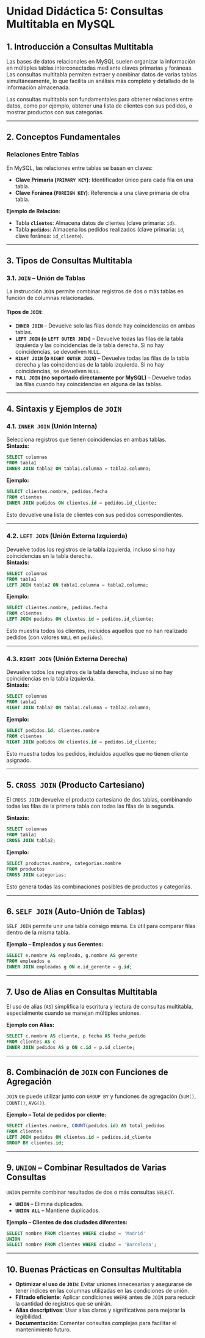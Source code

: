 # **Unidad Didáctica 5: Consultas Multitabla en MySQL**  

## **1. Introducción a Consultas Multitabla**  

Las bases de datos relacionales en MySQL suelen organizar la información en múltiples tablas interconectadas mediante claves primarias y foráneas. Las consultas multitabla permiten extraer y combinar datos de varias tablas simultáneamente, lo que facilita un análisis más completo y detallado de la información almacenada.  

Las consultas multitabla son fundamentales para obtener relaciones entre datos, como por ejemplo, obtener una lista de clientes con sus pedidos, o mostrar productos con sus categorías.  

---

## **2. Conceptos Fundamentales**  

### **Relaciones Entre Tablas**  
En MySQL, las relaciones entre tablas se basan en claves:  
- **Clave Primaria (`PRIMARY KEY`)**: Identificador único para cada fila en una tabla.  
- **Clave Foránea (`FOREIGN KEY`)**: Referencia a una clave primaria de otra tabla.  

**Ejemplo de Relación:**  
- Tabla **`clientes`**: Almacena datos de clientes (clave primaria: `id`).  
- Tabla **`pedidos`**: Almacena los pedidos realizados (clave primaria: `id`, clave foránea: `id_cliente`).  

---

## **3. Tipos de Consultas Multitabla**  

### **3.1. `JOIN` – Unión de Tablas**  
La instrucción `JOIN` permite combinar registros de dos o más tablas en función de columnas relacionadas.  

#### **Tipos de `JOIN`:**  
- **`INNER JOIN`** – Devuelve solo las filas donde hay coincidencias en ambas tablas.  
- **`LEFT JOIN` (o `LEFT OUTER JOIN`)** – Devuelve todas las filas de la tabla izquierda y las coincidencias de la tabla derecha. Si no hay coincidencias, se devuelven `NULL`.  
- **`RIGHT JOIN` (o `RIGHT OUTER JOIN`)** – Devuelve todas las filas de la tabla derecha y las coincidencias de la tabla izquierda. Si no hay coincidencias, se devuelven `NULL`.  
- **`FULL JOIN` (no soportado directamente por MySQL)** – Devuelve todas las filas cuando hay coincidencias en alguna de las tablas.  

---

## **4. Sintaxis y Ejemplos de `JOIN`**  

### **4.1. `INNER JOIN` (Unión Interna)**  
Selecciona registros que tienen coincidencias en ambas tablas.  
**Sintaxis:**  
```sql
SELECT columnas  
FROM tabla1  
INNER JOIN tabla2 ON tabla1.columna = tabla2.columna;
```  

**Ejemplo:**  
```sql
SELECT clientes.nombre, pedidos.fecha  
FROM clientes  
INNER JOIN pedidos ON clientes.id = pedidos.id_cliente;
```  
Esto devuelve una lista de clientes con sus pedidos correspondientes.  

---

### **4.2. `LEFT JOIN` (Unión Externa Izquierda)**  
Devuelve todos los registros de la tabla izquierda, incluso si no hay coincidencias en la tabla derecha.  
**Sintaxis:**  
```sql
SELECT columnas  
FROM tabla1  
LEFT JOIN tabla2 ON tabla1.columna = tabla2.columna;
```  

**Ejemplo:**  
```sql
SELECT clientes.nombre, pedidos.fecha  
FROM clientes  
LEFT JOIN pedidos ON clientes.id = pedidos.id_cliente;
```  
Esto muestra todos los clientes, incluidos aquellos que no han realizado pedidos (con valores `NULL` en `pedidos`).  

---

### **4.3. `RIGHT JOIN` (Unión Externa Derecha)**  
Devuelve todos los registros de la tabla derecha, incluso si no hay coincidencias en la tabla izquierda.  
**Sintaxis:**  
```sql
SELECT columnas  
FROM tabla1  
RIGHT JOIN tabla2 ON tabla1.columna = tabla2.columna;
```  

**Ejemplo:**  
```sql
SELECT pedidos.id, clientes.nombre  
FROM clientes  
RIGHT JOIN pedidos ON clientes.id = pedidos.id_cliente;
```  
Esto muestra todos los pedidos, incluidos aquellos que no tienen cliente asignado.  

---

## **5. `CROSS JOIN` (Producto Cartesiano)**  
El `CROSS JOIN` devuelve el producto cartesiano de dos tablas, combinando todas las filas de la primera tabla con todas las filas de la segunda.  

**Sintaxis:**  
```sql
SELECT columnas  
FROM tabla1  
CROSS JOIN tabla2;
```  

**Ejemplo:**  
```sql
SELECT productos.nombre, categorias.nombre  
FROM productos  
CROSS JOIN categorias;
```  
Esto genera todas las combinaciones posibles de productos y categorías.  

---

## **6. `SELF JOIN` (Auto-Unión de Tablas)**  
`SELF JOIN` permite unir una tabla consigo misma. Es útil para comparar filas dentro de la misma tabla.  

**Ejemplo – Empleados y sus Gerentes:**  
```sql
SELECT e.nombre AS empleado, g.nombre AS gerente  
FROM empleados e  
INNER JOIN empleados g ON e.id_gerente = g.id;
```  

---

## **7. Uso de Alias en Consultas Multitabla**  
El uso de alias (`AS`) simplifica la escritura y lectura de consultas multitabla, especialmente cuando se manejan múltiples uniones.  

**Ejemplo con Alias:**  
```sql
SELECT c.nombre AS cliente, p.fecha AS fecha_pedido  
FROM clientes AS c  
INNER JOIN pedidos AS p ON c.id = p.id_cliente;
```  

---

## **8. Combinación de `JOIN` con Funciones de Agregación**  
`JOIN` se puede utilizar junto con `GROUP BY` y funciones de agregación (`SUM()`, `COUNT()`, `AVG()`).  

**Ejemplo – Total de pedidos por cliente:**  
```sql
SELECT clientes.nombre, COUNT(pedidos.id) AS total_pedidos  
FROM clientes  
LEFT JOIN pedidos ON clientes.id = pedidos.id_cliente  
GROUP BY clientes.id;
```  

---

## **9. `UNION` – Combinar Resultados de Varias Consultas**  
`UNION` permite combinar resultados de dos o más consultas `SELECT`.  

- **`UNION`** – Elimina duplicados.  
- **`UNION ALL`** – Mantiene duplicados.  

**Ejemplo – Clientes de dos ciudades diferentes:**  
```sql
SELECT nombre FROM clientes WHERE ciudad = 'Madrid'  
UNION  
SELECT nombre FROM clientes WHERE ciudad = 'Barcelona';
```  

---

## **10. Buenas Prácticas en Consultas Multitabla**  

- **Optimizar el uso de `JOIN`**: Evitar uniones innecesarias y asegurarse de tener índices en las columnas utilizadas en las condiciones de unión.  
- **Filtrado eficiente**: Aplicar condiciones `WHERE` antes de `JOIN` para reducir la cantidad de registros que se unirán.  
- **Alias descriptivos**: Usar alias claros y significativos para mejorar la legibilidad.  
- **Documentación**: Comentar consultas complejas para facilitar el mantenimiento futuro.

